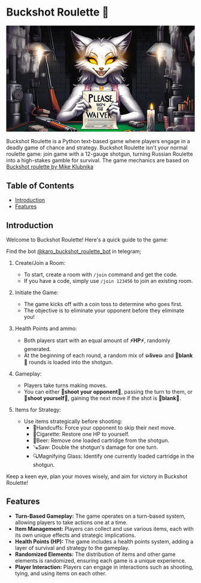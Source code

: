 # Buckshot Roulette 🔫

![greeting](assets/greeting.png)

Buckshot Roulette is a Python text-based game where players engage in a deadly game of chance and strategy. Buckshot Roulette isn't your normal roulette game: join game with a 12-gauge shotgun, turning Russian Roulette into a high-stakes gamble for survival. The game mechanics are based on [Buckshot roulette by Mike Klubnika](https://store.steampowered.com/app/2835570/Buckshot_Roulette/)

## Table of Contents

- [Introduction](#introduction)
- [Features](#features)

## Introduction

Welcome to Buckshot Roulette! Here's a quick guide to the game:

Find the bot [@karo_buckshot_roulette_bot](https://t.me/karo_buckshot_roulette_bot) in telegram;

1. Create/Join a Room:
   - To start, create a room with `/join` command and get the code.
   - If you have a code, simply use `/join 123456` to join an existing room.

2. Initiate the Game:
   - The game kicks off with a coin toss to determine who goes first.
   - The objective is to eliminate your opponent before they eliminate you!

3. Health Points and ammo:
   - Both players start with an equal amount of **⚡️HP⚡️**, randomly generated.
   - At the beginning of each round, a random mix of **💥live💥** and **🫧blank🫧** rounds is loaded into the shotgun.

4. Gameplay:
   - Players take turns making moves.
   - You can either **🔼shoot your opponent🔼**, passing the turn to them, or **🔽shoot yourself🔽**, gaining the next move if the shot is **🫧blank🫧**.

5. Items for Strategy:
   - Use items strategically before shooting:
      - 🔗Handcuffs: Force your opponent to skip their next move.
      - 🚬Cigarette: Restore one HP to yourself.
      - 🍺Beer: Remove one loaded cartridge from the shotgun.
      - 🪚Saw: Double the shotgun's damage for one turn.
      - 🔍Magnifying Glass: Identify one currently loaded cartridge in the shotgun.

Keep a keen eye, plan your moves wisely, and aim for victory in Buckshot Roulette!

## Features

- **Turn-Based Gameplay:** The game operates on a turn-based system, allowing players to take actions one at a time.
- **Item Management:** Players can collect and use various items, each with its own unique effects and strategic implications.
- **Health Points (HP):** The game includes a health points system, adding a layer of survival and strategy to the gameplay.
- **Randomized Elements:** The distribution of items and other game elements is randomized, ensuring each game is a unique experience.
- **Player Interaction:** Players can engage in interactions such as shooting, tying, and using items on each other.
